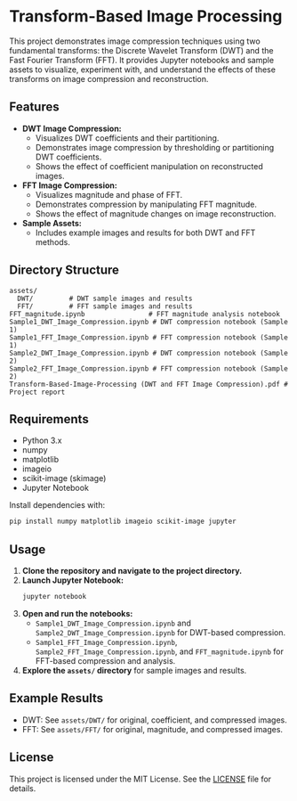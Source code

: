 # Transform-Based Image Processing

This project demonstrates image compression techniques using two fundamental transforms: the Discrete Wavelet Transform (DWT) and the Fast Fourier Transform (FFT). It provides Jupyter notebooks and sample assets to visualize, experiment with, and understand the effects of these transforms on image compression and reconstruction.

## Features
- **DWT Image Compression:**
  - Visualizes DWT coefficients and their partitioning.
  - Demonstrates image compression by thresholding or partitioning DWT coefficients.
  - Shows the effect of coefficient manipulation on reconstructed images.
- **FFT Image Compression:**
  - Visualizes magnitude and phase of FFT.
  - Demonstrates compression by manipulating FFT magnitude.
  - Shows the effect of magnitude changes on image reconstruction.
- **Sample Assets:**
  - Includes example images and results for both DWT and FFT methods.

## Directory Structure
```
assets/
  DWT/         # DWT sample images and results
  FFT/         # FFT sample images and results
FFT_magnitude.ipynb                # FFT magnitude analysis notebook
Sample1_DWT_Image_Compression.ipynb # DWT compression notebook (Sample 1)
Sample1_FFT_Image_Compression.ipynb # FFT compression notebook (Sample 1)
Sample2_DWT_Image_Compression.ipynb # DWT compression notebook (Sample 2)
Sample2_FFT_Image_Compression.ipynb # FFT compression notebook (Sample 2)
Transform-Based-Image-Processing (DWT and FFT Image Compression).pdf # Project report
```

## Requirements
- Python 3.x
- numpy
- matplotlib
- imageio
- scikit-image (skimage)
- Jupyter Notebook

Install dependencies with:
```bash
pip install numpy matplotlib imageio scikit-image jupyter
```

## Usage
1. **Clone the repository and navigate to the project directory.**
2. **Launch Jupyter Notebook:**
   ```bash
   jupyter notebook
   ```
3. **Open and run the notebooks:**
   - `Sample1_DWT_Image_Compression.ipynb` and `Sample2_DWT_Image_Compression.ipynb` for DWT-based compression.
   - `Sample1_FFT_Image_Compression.ipynb`, `Sample2_FFT_Image_Compression.ipynb`, and `FFT_magnitude.ipynb` for FFT-based compression and analysis.
4. **Explore the `assets/` directory** for sample images and results.

## Example Results
- DWT: See `assets/DWT/` for original, coefficient, and compressed images.
- FFT: See `assets/FFT/` for original, magnitude, and compressed images.

## License
This project is licensed under the MIT License. See the [LICENSE](LICENSE) file for details.
